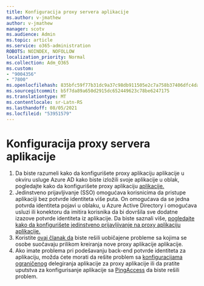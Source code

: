 ```yaml
---
title: Konfiguracija proxy servera aplikacije
ms.author: v-jmathew
author: v-jmathew
manager: scotv
ms.audience: Admin
ms.topic: article
ms.service: o365-administration
ROBOTS: NOINDEX, NOFOLLOW
localization_priority: Normal
ms.collection: Adm_O365
ms.custom:
- "9004356"
- "7800"
ms.openlocfilehash: 835bfc59f77b31dc9a37c98db911505e2c7a758b37406dfc4da2d139afa61db5
ms.sourcegitcommit: b5f7da89a650d2915dc652449623c78be6247175
ms.translationtype: MT
ms.contentlocale: sr-Latn-RS
ms.lasthandoff: 08/05/2021
ms.locfileid: "53951579"
---
```

# <a name="app-proxy-configuration"></a>Konfiguracija proxy servera aplikacije

1. Da biste razumeli kako da konfigurišete proxy aplikaciju aplikacije u okviru usluge Azure AD kako biste izložili svoje aplikacije u oblak, pogledajte kako da konfigurišete proxy aplikaciju [aplikacije.](https://docs.microsoft.com/azure/active-directory/application-proxy-config-how-to)
2. Jedinstveno prijavljivanje (SSO) omogućava korisnicima da pristupe aplikaciji bez potvrde identiteta više puta. On omogućava da se jedna potvrda identiteta pojavi u oblaku, u Azure Active Directory i omogućava usluzi ili konektoru da imitira korisnika da bi dovršila sve dodatne izazove potvrde identiteta iz aplikacije. Da biste saznali više, [pogledajte kako da konfigurišete jedinstveno prijavljivanje na proxy aplikaciju aplikacije.](https://docs.microsoft.com/azure/active-directory/application-proxy-config-sso-how-to)
3. Koristite [ovaj članak da](https://docs.microsoft.com/azure/active-directory/application-proxy-config-problem) biste rešili uobičajene probleme sa kojima se osobe suočavaju prilikom kreiranja nove proxy aplikacije aplikacije.
4. Ako imate problema pri podešavanju back-end potvrde identiteta za aplikaciju, možda ćete morati da rešite problem sa [konfiguracijama ograničenog](https://docs.microsoft.com/azure/active-directory/application-proxy-back-end-kerberos-constrained-delegation-how-to) delegiranja aplikacije za proxy aplikacije ili da pratite uputstva za konfigurisanje aplikacije sa [PingAccess](https://docs.microsoft.com/azure/active-directory/application-proxy-back-end-ping-access-how-to) da biste rešili problem.
